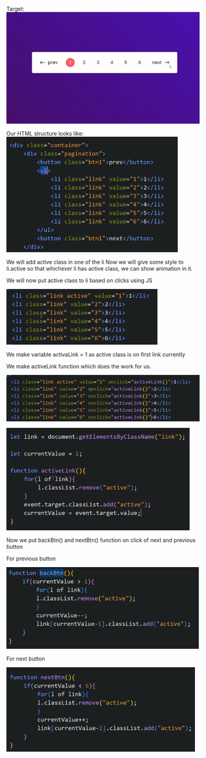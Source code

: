 Target: ![Pagination](image.png)

Our HTML structure looks like:
![HTML](image-1.png)

We will add active class in one of the li
Now we will give some style to li.active so that whichever li has active class, we can show animation in it.

We will now put active class to li based on clicks using JS

![active class](image-2.png)

We make variable activaLink = 1 as active class is on first link currently

We make activeLink function which does the work for us.

![active](image-3.png)

![JS part](image-4.png)

Now we put backBtn() and nextBtn() function on click of next and previous button

For previous button

![prev](image-5.png)

For next button

![next](image-6.png)
